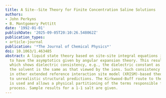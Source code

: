 ```yaml
---
title: A Site--Site Theory for Finite Concentration Saline Solutions
authors:
- John Perkyns
- B. Montgomery Pettitt
date: '1992-01-01'
publishDate: '2025-09-05T20:10:26.548062Z'
publication_types:
- article-journal
publication: '*The Journal of Chemical Physics*'
doi: 10.1063/1.463485
abstract: A liquid state theory based on site-site integral equations is constructed
  to have the asymptotics given by angular expansion theory. This results in a theory
  which shows dielectric consistency, e.g., the dielectric constant as viewed from
  the solvent is the same as that viewed by the ions. Such consistency is lacking
  in other extended reference interaction site model (XRISM)-based theories and leads
  to unrealistic structural predictions. The Kirkwood-Buff route to thermodynamics
  is used and allows a physical partitioning of the terms responsible for the solvation
  process. Sample results for a 1-1 salt are given.
---
```

